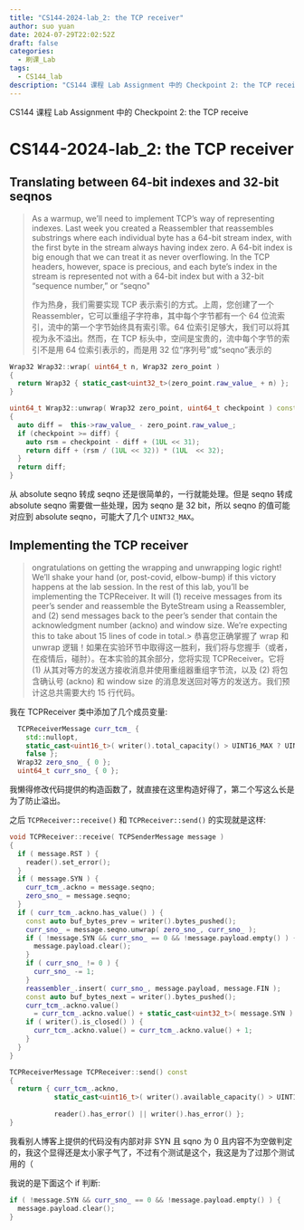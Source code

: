 ```yaml
---
title: "CS144-2024-lab_2: the TCP receiver"
author: suo yuan
date: 2024-07-29T22:02:52Z
draft: false
categories:
  - 刷课_Lab
tags:
  - CS144_lab
description: "CS144 课程 Lab Assignment 中的 Checkpoint 2: the TCP receive"
---
```


<!--more-->
CS144 课程 Lab Assignment 中的 Checkpoint 2: the TCP receive
<!--more-->

# CS144-2024-lab_2: the TCP receiver

## Translating between 64-bit indexes and 32-bit seqnos

> As a warmup, we’ll need to implement TCP’s way of representing indexes. Last week you created a Reassembler that reassembles substrings where each individual byte has a 64-bit stream index, with the first byte in the stream always having index zero. A 64-bit index is big enough that we can treat it as never overflowing. In the TCP headers, however, space is precious, and each byte’s index in the stream is represented not with a 64-bit index but with a 32-bit “sequence number,” or “seqno"
>
> 作为热身，我们需要实现 TCP 表示索引的方式。上周，您创建了一个 Reassembler，它可以重组子字符串，其中每个字节都有一个 64 位流索引，流中的第一个字节始终具有索引零。64 位索引足够大，我们可以将其视为永不溢出。然而，在 TCP 标头中，空间是宝贵的，流中每个字节的索引不是用 64 位索引表示的，而是用 32 位“序列号”或“seqno”表示的

```cpp
Wrap32 Wrap32::wrap( uint64_t n, Wrap32 zero_point )
{
  return Wrap32 { static_cast<uint32_t>(zero_point.raw_value_ + n) };
}

uint64_t Wrap32::unwrap( Wrap32 zero_point, uint64_t checkpoint ) const
{
  auto diff =  this->raw_value_ - zero_point.raw_value_;
  if (checkpoint >= diff) {
    auto rsm = checkpoint - diff + (1UL << 31);
    return diff + (rsm / (1UL << 32)) * (1UL  << 32);
  }
  return diff;
}
```

从 absolute seqno 转成 seqno 还是很简单的，一行就能处理。但是 seqno 转成 absolute seqno 需要做一些处理，因为 seqno 是 32 bit，所以 seqno 的值可能对应到 absolute seqno，可能大了几个 `UINT32_MAX`。

## Implementing the TCP receiver

> ongratulations on getting the wrapping and unwrapping logic right! We’ll shake your hand (or, post-covid, elbow-bump) if this victory happens at the lab session. In the rest of this lab, you’ll be implementing the TCPReceiver. It will (1) receive messages from its peer’s sender and reassemble the ByteStream using a Reassembler, and (2) send messages back to the peer’s sender that contain the acknowledgment number (ackno) and window size. We’re expecting this to take about 15 lines of code in total.>
> 恭喜您正确掌握了 wrap 和 unwrap 逻辑！如果在实验环节中取得这一胜利，我们将与您握手（或者，在疫情后，碰肘）。在本实验的其余部分，您将实现 TCPReceiver。它将 (1) 从其对等方的发送方接收消息并使用重组器重组字节流，以及 (2) 将包含确认号 (ackno) 和 window size 的消息发送回对等方的发送方。我们预计这总共需要大约 15 行代码。

我在 TCPReceiver 类中添加了几个成员变量:

```cpp
  TCPReceiverMessage curr_tcm_ {
    std::nullopt,
    static_cast<uint16_t>( writer().total_capacity() > UINT16_MAX ? UINT16_MAX : writer().total_capacity() ),
    false };
  Wrap32 zero_sno_ { 0 };
  uint64_t curr_sno_ { 0 };
```

我懒得修改代码提供的构造函数了，就直接在这里构造好得了，第二个写这么长是为了防止溢出。

之后 `TCPReceiver::receive()` 和 `TCPReceiver::send()` 的实现就是这样:

```cpp
void TCPReceiver::receive( TCPSenderMessage message )
{
  if ( message.RST ) {
    reader().set_error();
  }
  if ( message.SYN ) {
    curr_tcm_.ackno = message.seqno;
    zero_sno_ = message.seqno;
  }
  if ( curr_tcm_.ackno.has_value() ) {
    const auto buf_bytes_prev = writer().bytes_pushed();
    curr_sno_ = message.seqno.unwrap( zero_sno_, curr_sno_ );
    if ( !message.SYN && curr_sno_ == 0 && !message.payload.empty() ) {
      message.payload.clear();
    }
    if ( curr_sno_ != 0 ) {
      curr_sno_ -= 1;
    }
    reassembler_.insert( curr_sno_, message.payload, message.FIN );
    const auto buf_bytes_next = writer().bytes_pushed();
    curr_tcm_.ackno.value()
      = curr_tcm_.ackno.value() + static_cast<uint32_t>( message.SYN ) + ( buf_bytes_next - buf_bytes_prev );
    if ( writer().is_closed() ) {
      curr_tcm_.ackno.value() = curr_tcm_.ackno.value() + 1;
    }
  }
}

TCPReceiverMessage TCPReceiver::send() const
{
  return { curr_tcm_.ackno,
           static_cast<uint16_t>( writer().available_capacity() > UINT16_MAX ? UINT16_MAX
                                                                             : writer().available_capacity() ),
           reader().has_error() || writer().has_error() };
}
```

我看别人博客上提供的代码没有内部对非 SYN 且 sqno 为 0 且内容不为空做判定的，我这个显得还是太小家子气了，不过有个测试是这个，我这是为了过那个测试用的（

我说的是下面这个 if 判断:

```cpp
if ( !message.SYN && curr_sno_ == 0 && !message.payload.empty() ) {
  message.payload.clear();
}
```
